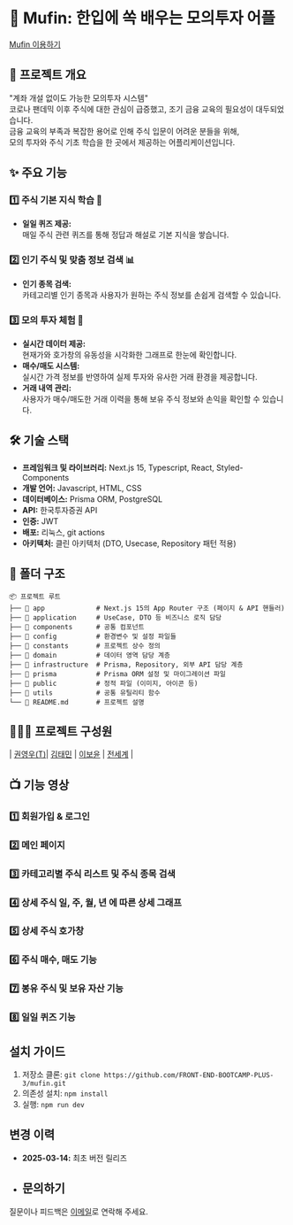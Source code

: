 # 📖 Mufin: 한입에 쏙 배우는 모의투자 어플
[Mufin 이용하기](http://mufin.newlecture.com)

## 📌 프로젝트 개요
"계좌 개설 없이도 가능한 모의투자 시스템"  
코로나 팬데믹 이후 주식에 대한 관심이 급증했고, 조기 금융 교육의 필요성이 대두되었습니다.  
금융 교육의 부족과 복잡한 용어로 인해 주식 입문이 어려운 분들을 위해,  
모의 투자와 주식 기초 학습을 한 곳에서 제공하는 어플리케이션입니다.

## ✨ 주요 기능

### 1️⃣ 주식 기본 지식 학습 📝
- **일일 퀴즈 제공:**  
  매일 주식 관련 퀴즈를 통해 정답과 해설로 기본 지식을 쌓습니다.

### 2️⃣ 인기 주식 및 맞춤 정보 검색 📊
- **인기 종목 검색:**  
  카테고리별 인기 종목과 사용자가 원하는 주식 정보를 손쉽게 검색할 수 있습니다.

### 3️⃣ 모의 투자 체험 🤝
- **실시간 데이터 제공:**  
  현재가와 호가창의 유동성을 시각화한 그래프로 한눈에 확인합니다.
- **매수/매도 시스템:**  
  실시간 가격 정보를 반영하여 실제 투자와 유사한 거래 환경을 제공합니다.
- **거래 내역 관리:**  
  사용자가 매수/매도한 거래 이력을 통해 보유 주식 정보와 손익을 확인할 수 있습니다.

## 🛠️ 기술 스택
- **프레임워크 및 라이브러리:** Next.js 15, Typescript, React, Styled-Components  
- **개발 언어:** Javascript, HTML, CSS  
- **데이터베이스:** Prisma ORM, PostgreSQL  
- **API:** 한국투자증권 API  
- **인증:** JWT  
- **배포:** 리눅스, git actions  
- **아키텍처:** 클린 아키텍처 (DTO, Usecase, Repository 패턴 적용)

## 📂 폴더 구조
```plaintext
📦 프로젝트 루트
├── 📂 app             # Next.js 15의 App Router 구조 (페이지 & API 핸들러)
├── 📂 application     # UseCase, DTO 등 비즈니스 로직 담당
├── 📂 components      # 공통 컴포넌트
├── 📂 config          # 환경변수 및 설정 파일들
├── 📂 constants       # 프로젝트 상수 정의
├── 📂 domain          # 데이터 영역 담당 계층
├── 📂 infrastructure  # Prisma, Repository, 외부 API 담당 계층
├── 📂 prisma          # Prisma ORM 설정 및 마이그레이션 파일
├── 📂 public          # 정적 파일 (이미지, 아이콘 등)
├── 📂 utils           # 공통 유틸리티 함수
└── 📜 README.md       # 프로젝트 설명
```
## 🧑‍🧑‍🧒 프로젝트 구성원
| [권영우(T)](https://github.com/kwonup)| [김태민](https://github.com/Taemin1) | [이보윤](https://github.com/BoyunLee) | [전세계](https://github.com/JunSeGue) |

## 📺 기능 영상
### 1️⃣ 회원가입 & 로그인

### 2️⃣ 메인 페이지 

### 3️⃣ 카테고리별 주식 리스트 및 주식 종목 검색

### 4️⃣ 상세 주식 일, 주, 월, 년 에 따른 상세 그래프

### 5️⃣ 상세 주식 호가창

### 6️⃣ 주식 매수, 매도 기능

### 7️⃣ 봉유 주식 및 보유 자산 기능

### 8️⃣ 일일 퀴즈 기능

## 설치 가이드
1. 저장소 클론: `git clone https://github.com/FRONT-END-BOOTCAMP-PLUS-3/mufin.git`
2. 의존성 설치: `npm install`
3. 실행: `npm run dev`

## 변경 이력
- **2025-03-14:** 최초 버전 릴리즈

- ## 문의하기
질문이나 피드백은 [이메일](seogu080@naver.com)로 연락해 주세요.
